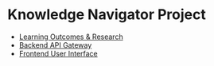 # Knowledge Navigator Project
- [Learning Outcomes & Research](https://knowledge-navigator.github.io/)
- [Backend API Gateway](https://github.com/knowledge-navigator/web-server)
- [Frontend User Interface](https://github.com/knowledge-navigator/user-interface)
